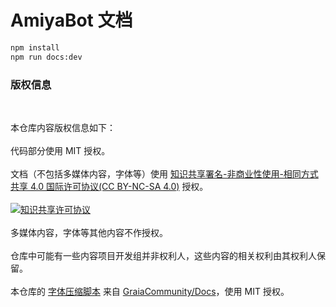 # AmiyaBot 文档

```bash
npm install
npm run docs:dev
```

### 版权信息

<br>

本仓库内容版权信息如下：    
<br>
代码部分使用 MIT 授权。     
<br>
文档（不包括多媒体内容，字体等）使用 [知识共享署名-非商业性使用-相同方式共享 4.0 国际许可协议(CC BY-NC-SA 4.0)](https://creativecommons.org/licenses/by-nc-sa/4.0/) 授权。    
<br>
<a rel="license" href="http://creativecommons.org/licenses/by-nc-sa/4.0/"><img alt="知识共享许可协议" style="border-width:0" src="https://i.creativecommons.org/l/by-nc-sa/4.0/88x31.png" /></a>
<br><br>
多媒体内容，字体等其他内容不作授权。   
<br>
仓库中可能有一些内容项目开发组并非权利人，这些内容的相关权利由其权利人保留。   
<br>
本仓库的 [字体压缩脚本](scripts/minfont.py) 来自 [GraiaCommunity/Docs](https://github.com/GraiaCommunity/Docs)，使用 MIT 授权。
